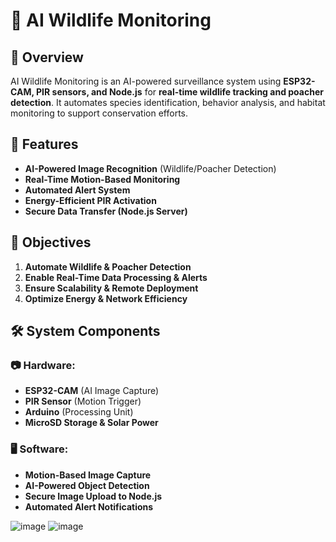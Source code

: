 # 🦉 AI Wildlife Monitoring

## 📌 Overview
AI Wildlife Monitoring is an AI-powered surveillance system using **ESP32-CAM, PIR sensors, and Node.js** for **real-time wildlife tracking and poacher detection**. It automates species identification, behavior analysis, and habitat monitoring to support conservation efforts.

## 🚀 Features
- **AI-Powered Image Recognition** (Wildlife/Poacher Detection)
- **Real-Time Motion-Based Monitoring**
- **Automated Alert System**
- **Energy-Efficient PIR Activation**
- **Secure Data Transfer (Node.js Server)**

## 🎯 Objectives
1. **Automate Wildlife & Poacher Detection**
2. **Enable Real-Time Data Processing & Alerts**
3. **Ensure Scalability & Remote Deployment**
4. **Optimize Energy & Network Efficiency**

## 🛠️ System Components

### 📷 Hardware:
- **ESP32-CAM** (AI Image Capture)
- **PIR Sensor** (Motion Trigger)
- **Arduino** (Processing Unit)
- **MicroSD Storage & Solar Power**

### 🖥️ Software:
- **Motion-Based Image Capture**
- **AI-Powered Object Detection**
- **Secure Image Upload to Node.js**
- **Automated Alert Notifications**


![image](https://github.com/user-attachments/assets/f02b2b40-144b-4b67-85a2-1a691470ce0f)
![image](https://github.com/user-attachments/assets/dbdcb8b3-80a5-4aa6-8fc8-62a4929bf15f)


